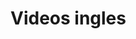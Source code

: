 <!--
layout: page
title: video-cn
date: 2014-12-18T18:55:35.424Z
comments: true
published: true
keywords:
description:
categories:
-->
# Videos ingles